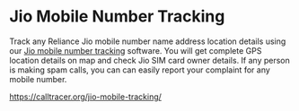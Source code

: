 # Jio Mobile Number Tracking

Track any Reliance Jio mobile number name address location details using our [Jio mobile number tracking](https://calltracer.org/jio-mobile-tracking/) software. You will get complete GPS location details on map and check Jio SIM card owner details. If any person is making spam calls, you can can easily report your complaint for any mobile number.

https://calltracer.org/jio-mobile-tracking/
